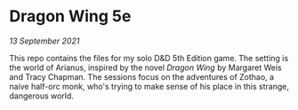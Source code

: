 # Dragon Wing 5e

*13 September 2021*

This repo contains the files for my solo D&D 5th Edition game. The setting is the world of Arianus, inspired by the novel *Dragon Wing* by Margaret Weis and Tracy Chapman. The sessions focus on the adventures of Zothao, a naive half-orc monk, who's trying to make sense of his place in this strange, dangerous world.
